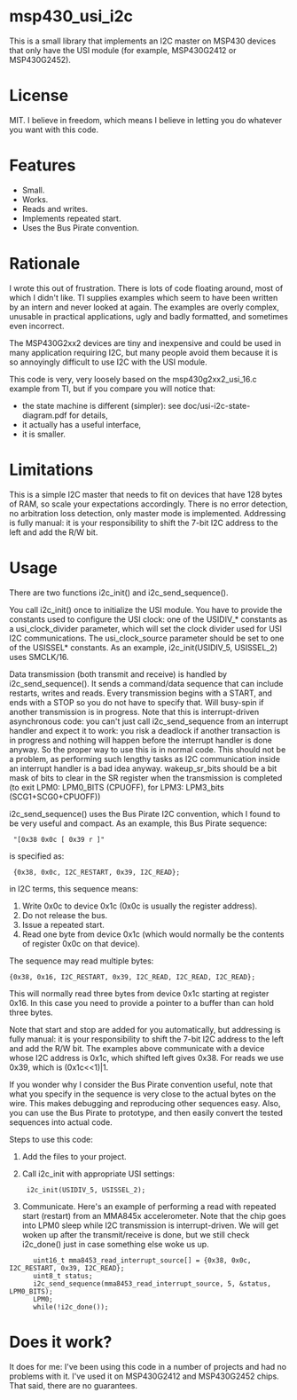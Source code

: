 # msp430\_usi\_i2c

This is a small library that implements an I2C master on MSP430 devices that only have the USI module (for example,
MSP430G2412 or MSP430G2452).

# License

MIT. I believe in freedom, which means I believe in letting you do whatever you want with this code.

# Features

* Small.
* Works.
* Reads and writes.
* Implements repeated start.
* Uses the Bus Pirate convention.

# Rationale

I wrote this out of frustration. There is lots of code floating around, most of which I didn't like. TI supplies
examples which seem to have been written by an intern and never looked at again. The examples are overly complex,
unusable in practical applications, ugly and badly formatted, and sometimes even incorrect.

The MSP430G2xx2 devices are tiny and inexpensive and could be used in many application requiring I2C, but many people
avoid them because it is so annoyingly difficult to use I2C with the USI module.

This code is very, very loosely based on the msp430g2xx2\_usi\_16.c example from TI, but if you compare you will notice
that:

* the state machine is different (simpler): see doc/usi-i2c-state-diagram.pdf for details,
* it actually has a useful interface,
* it is smaller.

# Limitations

This is a simple I2C master that needs to fit on devices that have 128 bytes of RAM, so scale your expectations
accordingly. There is no error detection, no arbitration loss detection, only master mode is implemented. Addressing is
fully manual: it is your responsibility to shift the 7-bit I2C address to the left and add the R/W bit.

# Usage

There are two functions i2c\_init() and i2c\_send\_sequence().

You call i2c\_init() once to initialize the USI module. You have to provide the constants used to configure the USI
clock: one of the USIDIV\_\* constants as a usi\_clock\_divider parameter, which will set the clock divider used for USI I2C
communications. The usi\_clock\_source parameter should be set to one of the USISSEL\* constants. As an example,
i2c\_init(USIDIV\_5, USISSEL\_2) uses SMCLK/16.

Data transmission (both transmit and receive) is handled by i2c\_send\_sequence(). It sends a command/data sequence that
can include restarts, writes and reads. Every transmission begins with a START, and ends with a STOP so you do not have
to specify that. Will busy-spin if another transmission is in progress. Note that this is interrupt-driven asynchronous
code: you can't just call i2c\_send\_sequence from an interrupt handler and expect it to work: you risk a deadlock if
another transaction is in progress and nothing will happen before the interrupt handler is done anyway. So the proper
way to use this is in normal code. This should not be a problem, as performing such lengthy tasks as I2C communication
inside an interrupt handler is a bad idea anyway. wakeup\_sr\_bits should be a bit mask of bits to clear in the SR
register when the transmission is completed (to exit LPM0: LPM0\_BITS (CPUOFF), for LPM3: LPM3\_bits (SCG1+SCG0+CPUOFF))

i2c\_send\_sequence() uses the Bus Pirate I2C convention, which I found to be very useful and compact. As an example, this
Bus Pirate sequence:

	 "[0x38 0x0c [ 0x39 r ]"

is specified as:

	 {0x38, 0x0c, I2C_RESTART, 0x39, I2C_READ};

in I2C terms, this sequence means:

1. Write 0x0c to device 0x1c (0x0c is usually the register address).
2. Do not release the bus.
3. Issue a repeated start.
4. Read one byte from device 0x1c (which would normally be the contents of register 0x0c on that device).

The sequence may read multiple bytes:

	{0x38, 0x16, I2C_RESTART, 0x39, I2C_READ, I2C_READ, I2C_READ};

This will normally read three bytes from device 0x1c starting at register 0x16. In this case you need to provide a pointer to a buffer than can hold three bytes.

Note that start and stop are added for you automatically, but addressing is fully manual: it is your responsibility to shift the 7-bit I2C address to the left and add the R/W bit. The examples above communicate with a device whose I2C address is 0x1c, which shifted left gives 0x38. For reads we use 0x39, which is (0x1c\<\<1)|1.

If you wonder why I consider the Bus Pirate convention useful, note that what you specify in the sequence is very close to the actual bytes on the wire. This makes debugging and reproducing other sequences easy. Also, you can use the Bus Pirate to prototype, and then easily convert the tested sequences into actual code.

Steps to use this code:

1. Add the files to your project.

2. Call i2c\_init with appropriate USI settings:

		i2c_init(USIDIV_5, USISSEL_2);

3. Communicate. Here's an example of performing a read with repeated start (restart) from an MMA845x accelerometer. Note that the chip goes into LPM0 sleep while I2C transmission is interrupt-driven. We will get woken up after the transmit/receive is done, but we still check i2c\_done() just in case something else woke us up.

```
	  uint16_t mma8453_read_interrupt_source[] = {0x38, 0x0c, I2C_RESTART, 0x39, I2C_READ};
	  uint8_t status;
	  i2c_send_sequence(mma8453_read_interrupt_source, 5, &status, LPM0_BITS);
	  LPM0;
	  while(!i2c_done());
```

# Does it work?

It does for me: I've been using this code in a number of projects and had no problems with it. I've used it on
MSP430G2412 and MSP430G2452 chips. That said, there are no guarantees.
